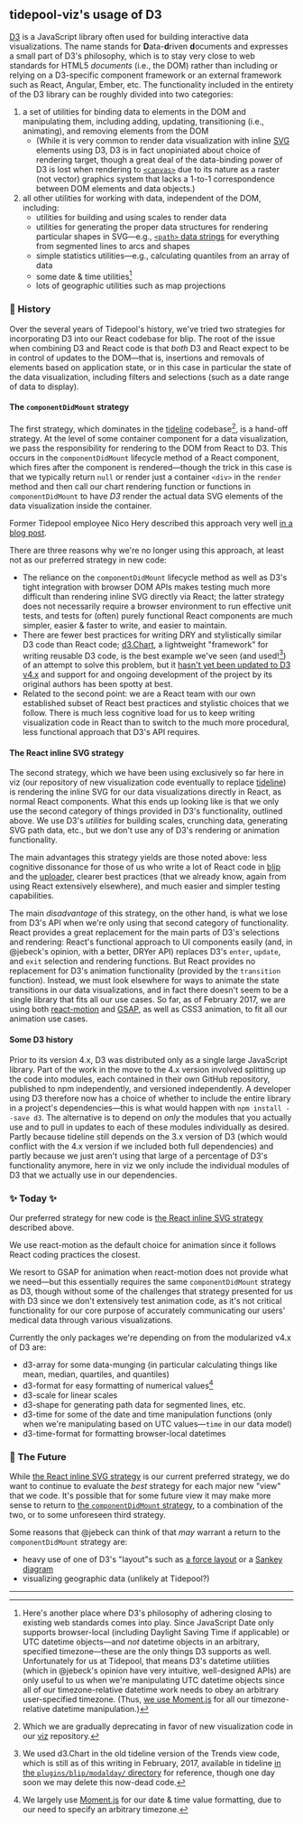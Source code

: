 ## tidepool-viz's usage of D3

[D3](https://d3js.org/ 'D3') is a JavaScript library often used for building interactive data visualizations. The name stands for **D**ata-**d**riven **d**ocuments and expresses a small part of D3's philosophy, which is to stay very close to web standards for HTML5 *documents* (i.e., the DOM) rather than including or relying on a D3-specific component framework or an external framework such as React, Angular, Ember, etc. The functionality included in the entirety of the D3 library can be roughly divided into two categories:

1. a set of utilities for binding data to elements in the DOM and manipulating them, including adding, updating, transitioning (i.e., animating), and removing elements from the DOM
    + (While it is very common to render data visualization with inline [SVG](https://developer.mozilla.org/en-US/docs/Web/SVG 'MDN: SVG') elements using D3, D3 is in fact unopiniated about choice of rendering target, though a great deal of the data-binding power of D3 is lost when rendering to [`<canvas>`](https://developer.mozilla.org/en-US/docs/Web/API/Canvas_API 'MDN: Canvas API') due to its nature as a raster (not vector) graphics system that lacks a 1-to-1 correspondence between DOM elements and data objects.)
1. all other utilities for working with data, independent of the DOM, including:
    + utilities for building and using scales to render data
    + utilities for generating the proper data structures for rendering particular shapes in SVG—e.g., [`<path>` data strings](https://developer.mozilla.org/en-US/docs/Web/SVG/Tutorial/Paths 'MDN Tutorials: SVG Paths') for everything from segmented lines to arcs and shapes
    + simple statistics utilities—e.g., calculating quantiles from an array of data
    + some date & time utilities[^a]
    + lots of geographic utilities such as map projections

### 👻 History

Over the several years of Tidepool's history, we've tried two strategies for incorporating D3 into our React codebase for blip. The root of the issue when combining D3 and React code is that *both* D3 and React expect to be in control of updates to the DOM—that is, insertions and removals of elements based on application state, or in this case in particular the state of the data visualization, including filters and selections (such as a date range of data to display).

#### The `componentDidMount` strategy

The first strategy, which dominates in the [tideline](https://github.com/tidepool-org/tideline 'GitHub: tideline') codebase[^b], is a hand-off strategy. At the level of some container component for a data visualization, we pass the responsibility for rendering to the DOM from React to D3. This occurs in the `componentDidMount` lifecycle method of a React component, which fires after the component is rendered—though the trick in this case is that we typically return `null` or render just a container `<div>` in the `render` method and then call our chart rendering function or functions in `componentDidMount` to have *D3* render the actual data SVG elements of the data visualization inside the container.

Former Tidepool employee Nico Hery described this approach very well [in a blog post](http://nicolashery.com/integrating-d3js-visualizations-in-a-react-app/ 'Nico Hery: Integrating D3.js visualizations in a React app').

There are three reasons why we're no longer using this approach, at least not as our preferred strategy in new code:
- The reliance on the `componentDidMount` lifecycle method as well as D3's tight integration with browser DOM APIs makes testing much more difficult than rendering inline SVG directly via React; the latter strategy does not necessarily require a browser environment to run effective unit tests, and tests for (often) purely functional React components are much simpler, easier & faster to write, and easier to maintain.
- There are fewer best practices for writing DRY and stylistically similar D3 code than React code; [d3.Chart](http://misoproject.com/d3-chart/ 'Miso Project: d3.Chart'), a lightweight "framework" for writing reusable D3 code, is the best example we've seen (and used![^c]) of an attempt to solve this problem, but it [hasn't yet been updated to D3 v4.x](https://github.com/misoproject/d3.chart/issues/121 'GitHub: d3.chart issue #121') and support for and ongoing development of the project by its original authors has been spotty at best.
- Related to the second point: we are a React team with our own established subset of React best practices and stylistic choices that we follow. There is much less cognitive load for us to keep writing visualization code in React than to switch to the much more procedural, less functional approach that D3's API requires.

#### The React inline SVG strategy

The second strategy, which we have been using exclusively so far here in viz (our repository of new visualization code eventually to replace [tideline](https://github.com/tidepool-org/tideline 'Tidepool on GitHub: tideline')) is rendering the inline SVG for our data visualizations directly in React, as normal React components. What this ends up looking like is that we only use the second category of things provided in D3's functionality, outlined above. We use D3's *utilities* for building scales, crunching data, generating SVG path data, etc., but we don't use any of D3's rendering or animation functionality.

The main advantages this strategy yields are those noted above: less cognitive dissonance for those of us who write a lot of React code in [blip](https://github.com/tidepool-org/blip 'Tidepool on GitHub: blip') and the [uploader](https://github.com/tidepool-org/chrome-uploader 'Tidepool on GitHub: chrome-uploader'), clearer best practices (that we already know, again from using React extensively elsewhere), and much easier and simpler testing capabilities.

The main *disadvantage* of this strategy, on the other hand, is what we lose from D3's API when we're only using that second category of functionality. React provides a great replacement for the main parts of D3's selections and rendering: React's functional approach to UI components easily (and, in @jebeck's opinion, with a better, DRYer API) replaces D3's `enter`, `update`, and `exit` selection and rendering functions. But React provides no replacement for D3's animation functionality (provided by the `transition` function). Instead, we must look elsewhere for ways to animate the state transitions in our data visualizations, and in fact there doesn't seem to be a single library that fits all our use cases. So far, as of February 2017, we are using both [react-motion](https://github.com/chenglou/react-motion 'GitHub: react-motion') and [GSAP](https://greensock.com/gsap 'GSAP, the standard for JavaScript HTML5 animation'), as well as CSS3 animation, to fit all our animation use cases.

#### Some D3 history

Prior to its version 4.x, D3 was distributed only as a single large JavaScript library. Part of the work in the move to the 4.x version involved splitting up the code into modules, each contained in their own GitHub repository, published to npm independently, and versioned independently. A developer using D3 therefore now has a choice of whether to include the entire library in a project's dependencies—this is what would happen with `npm install --save d3`. The alternative is to depend on *only* the modules that you actually use and to pull in updates to each of these modules individually as desired. Partly because tideline still depends on the 3.x version of D3 (which would conflict with the 4.x version if we included both full dependencies) and partly because we just aren't using that large of a percentage of D3's functionality anymore, here in viz we only include the individual modules of D3 that we actually use in our dependencies.

### ✨ Today ✨

Our preferred strategy for new code is [the React inline SVG strategy](#the-react-inline-svg-strategy) described above.

We use react-motion as the default choice for animation since it follows React coding practices the closest.

We resort to GSAP for animation when react-motion does not provide what we need—but this essentially requires the same `componentDidMount` strategy as D3, though without some of the challenges that strategy presented for us with D3 since we don't extensively test animation code, as it's not critical functionality for our core purpose of accurately communicating our users' medical data through various visualizations.

Currently the only packages we're depending on from the modularized v4.x of D3 are:
- d3-array for some data-munging (in particular calculating things like mean, median, quartiles, and quantiles)
- d3-format for easy formatting of numerical values[^d]
- d3-scale for linear scales
- d3-shape for generating path data for segmented lines, etc.
- d3-time for some of the date and time manipulation functions (only when we're manipulating based on UTC values—`time` in our data model)
- d3-time-format for formatting browser-local datetimes

### 🚀 The Future

While [the React inline SVG strategy](#the-react-inline-svg-strategy) is our current preferred strategy, we do want to continue to evaluate the *best* strategy for each major new "view" that we code. It's possible that for some future view it may make more sense to return to [the `componentDidMount` strategy](#the-componentdidmount-strategy), to a combination of the two, or to some unforeseen third strategy.

Some reasons that @jebeck can think of that *may* warrant a return to the `componentDidMount` strategy are:
- heavy use of one of D3's "layout"s such as [a force layout](https://github.com/d3/d3-force 'GitHub: d3-force') or a [Sankey diagram](https://bost.ocks.org/mike/sankey/ 'bl.ocks.org: Sankey Diagrams')
- visualizing geographic data (unlikely at Tidepool?)

-----

[^a]: Here's another place where D3's philosophy of adhering closing to existing web standards comes into play. Since JavaScript Date only supports browser-local (including Daylight Saving Time if applicable) or UTC datetime objects—and *not* datetime objects in an arbitrary, specified timezone—these are the only things D3 supports as well. Unfortunately for us at Tidepool, that means D3's datetime utilities (which in @jebeck's opinion have very intuitive, well-designed APIs) are only useful to us when we're manipulating UTC datetime objects since all of our timezone-relative datetime work needs to obey an arbitrary user-specified timezone. (Thus, [we use Moment.js](./Moment) for all our timezone-relative datetime manipulation.)

[^b]: Which we are gradually deprecating in favor of new visualization code in our [viz](https://github.com/tidepool-org/viz 'GitHub: viz') repository.

[^c]: We used d3.Chart in the old tideline version of the Trends view code, which is still as of this writing in February, 2017, available in tideline [in the `plugins/blip/modalday/` directory](https://github.com/tidepool-org/tideline/tree/master/plugins/blip/modalday 'tideline: plugins/blip/modalday') for reference, though one day soon we may delete this now-dead code.

[^d]: We largely use [Moment.js](./Moment) for our date & time value formatting, due to our need to specify an arbitrary timezone.
